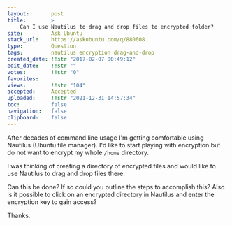 ```yaml
---
layout:       post
title:        >
    Can I use Nautilus to drag and drop files to encrypted folder?
site:         Ask Ubuntu
stack_url:    https://askubuntu.com/q/880608
type:         Question
tags:         nautilus encryption drag-and-drop
created_date: !!str "2017-02-07 00:49:12"
edit_date:    !!str ""
votes:        !!str "0"
favorites:    
views:        !!str "104"
accepted:     Accepted
uploaded:     !!str "2021-12-31 14:57:34"
toc:          false
navigation:   false
clipboard:    false
---
```


After decades of command line usage I'm getting comfortable using Nautilus (Ubuntu file manager). I'd like to start playing with encryption but do not want to encrypt my whole `/home` directory.

I was thinking of creating a directory of encrypted files and would like to use Nautilus to drag and drop files there.

Can this be done? If so could you outline the steps to accomplish this? Also is it possible to click on an encrypted directory in Nautilus and enter the encryption key to gain access?

Thanks.
